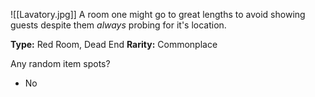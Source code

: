 ![[Lavatory.jpg]]
A room one might go to great lengths to avoid showing guests despite them *always* probing for it's location.

**Type:** Red Room, Dead End
**Rarity:** Commonplace

Any random item spots?
- No